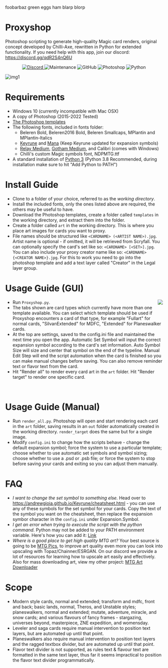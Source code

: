 foobarbaz
green eggs ham
blarp blorp
# Proxyshop
Photoshop scripting to generate high-quality Magic card renders, original concept developed by Chilli-Axe, rewritten in Python for extended functionality. If you need help with this app, join our discord: https://discord.gg/qdR2S4nQ6U

<p align="center">
  <a href="https://discord.gg/3kXw2qQwRH">
    <img alt="Discord" src="https://img.shields.io/discord/889831317066358815?label=Discord&style=plastic">
  </a>
  <img alt="Maintenance" src="https://img.shields.io/badge/Maintained%3F-yes-brightgreen?style=plastic"></a>
  <img alt="GitHub" src="https://img.shields.io/github/license/MrTeferi/MTG-Autoproxy?color=1082C2&style=plastic">
  <img alt="Photoshop" src="https://img.shields.io/badge/photoshop-CC 2015--2022-informational?style=plastic">
  <img alt="Python" src="https://img.shields.io/badge/python-3.7%2B-yellow?style=plastic">
</p>

![img1](https://i.imgur.com/OJrXeqj.jpg)

# Requirements
  * Windows 10 (currently incompatible with Mac OSX)
  * A copy of Photoshop (2015-2022 Tested)
  * [The Photoshop templates](https://drive.google.com/drive/u/1/folders/1moEdGmpAJloW4htqhrdWZlleyIop_z1W)
  * The following fonts, included in fonts folder:
    * Beleren Bold, Beleren2016 Bold, Beleren Smallcaps, MPlantin and MPlantin-Italics
    * [Keyrune](https://keyrune.andrewgioia.com/) and [Mana](https://mana.andrewgioia.com/) (Keep Keyrune updated for expansion symbols)
    * [Relay Medium](https://www.fontsmarket.com/font-download/relay-medium), [Gotham Medium](https://fontsgeek.com/fonts/Gotham-Medium), and Calibri (comes with Windows)
    * Chilli's custom Magic symbols font, NDPMTG.ttf
  * A standard installation of [Python 3](https://www.python.org/downloads/) (Python 3.8 Recommended, during installation make sure to hit "Add Python to PATH")

# Install Guide
* Clone to a folder of your choice, referred to as the *working directory*.
* Install the included fonts, only the ones listed above are required, the others may be useful to have.
* Download the Photoshop templates, create a folder called `templates` in the working directory, and extract them into the folder.
* Create a folder called `art` in the working directory. This is where you place art images for cards you want to proxy.
* File names should be structured like `<CARDNAME> (<ARTIST NAME>).jpg`. Artist name is optional - if omitted, it will be retrieved from Scryfall. You can optionally specify the card's set like so: `<CARDNAME> [<SET>].jpg`. You can also include your proxy creator name like so: `<CARDNAME> {<CREATOR NAME>}.jpg`. For this to work you need to go into the photoshop template and add a text layer called "Creator" in the Legal layer group.

# Usage Guide (GUI)
<img align="right" src="https://i.imgur.com/aNSNtU2.png" />

* Run `Proxyshop.py`.
* The tabs shown are card types which currently have more than one template available. You can select which template should be used if Proxyshop encounters a card of that type, for example "Fullart" for normal cards, "SilvanExtended" for MDFC, "Extended" for Planeswalker cards.
* At the top are settings, saved to the config.ini file and maintained the next time you open the app. Automatic Set Symbol will input the correct expansion symbol according to the card's set information. Auto Symbol Size will size and center that symbol on the end of the typeline. Manual Edit Step will end the script automation when the card is finished so you can make manual changes before saving. You can also remove reminder text or flavor text from the card.
* Hit "Render all" to render every card art in the `art` folder. Hit "Render target" to render one specific card.
<br clear="right"/>

# Usage Guide (Manual)
* Run `render_all.py`. Photoshop will open and start rendering each card in the `art` folder, saving results in an `out` folder automatically created in the working directory. `render_target` does the same but for a single image.
* Modify `config.ini` to change how the scripts behave - change the default expansion symbol; force the system to use a particular template; choose whether to use automatic set symbols and symbol sizing; choose whether to use a .psd or .psb file; or force the system to stop before saving your cards and exiting so you can adjust them manually.

# FAQ
* *I want to change the set symbol to something else.* Head over to https://andrewgioia.github.io/Keyrune/cheatsheet.html - you can use any of these symbols for the set symbol for your cards. Copy the text of the symbol you want on the cheatsheet, then replace the expansion symbor character in the `config.ini` under Expansion.Symbol.
* *I get an error when trying to execute the script with the python command.* Python may not be added to your PATH environment variable. Here's how you can add it: [Link](https://datatofish.com/add-python-to-windows-path/)
* *Where is a good place to get high quality MTG art?* Your best source is going to be [MTG Pics](https://mtgpics.com), to improve art quality even more you can look into upscaling with Topaz/Chainner/ESRGAN. On our discord we provide a lot of resources for learning how to upscale art easily and effectively. Also for mass downloading art, view my other project: [MTG Art Downloader](https://github.com/MrTeferi/MTG-Art-Downloader)

# Scope
* Modern style cards, normal and extended; transform and mdfc, front and back; basic lands, normal, Theros, and Unstable styles; planeswalkers, normal and extended; mutate, adventure, miracle, and snow cards; and various flavours of fancy frames - stargazing, universes beyond, masterpiece, ZNE expedition, and womensday.
* Leveler and saga cards require manual intervention to position text layers, but are automated up until that point.
* Planeswalkers also require manual intervention to position text layers and the ragged textbox divider, but are automated up until that point.
* Flavor text divider is not supported, as rules text & flavour text are formatted in the same text layer, thus far it seems impractical to position the flavor text divider programmatically.
